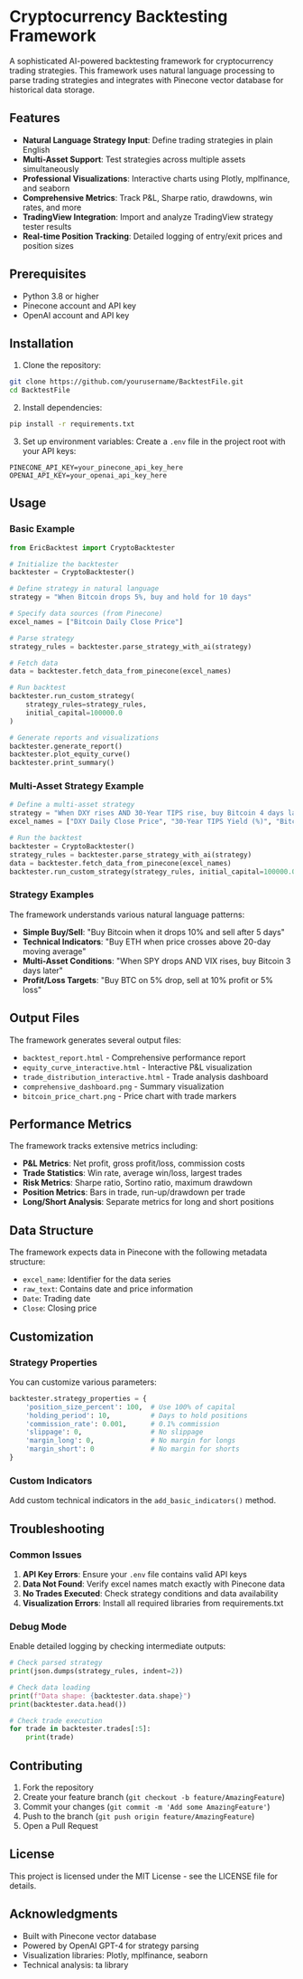 # Cryptocurrency Backtesting Framework

A sophisticated AI-powered backtesting framework for cryptocurrency trading strategies. This framework uses natural language processing to parse trading strategies and integrates with Pinecone vector database for historical data storage.

## Features

- **Natural Language Strategy Input**: Define trading strategies in plain English
- **Multi-Asset Support**: Test strategies across multiple assets simultaneously
- **Professional Visualizations**: Interactive charts using Plotly, mplfinance, and seaborn
- **Comprehensive Metrics**: Track P&L, Sharpe ratio, drawdowns, win rates, and more
- **TradingView Integration**: Import and analyze TradingView strategy tester results
- **Real-time Position Tracking**: Detailed logging of entry/exit prices and position sizes

## Prerequisites

- Python 3.8 or higher
- Pinecone account and API key
- OpenAI account and API key

## Installation

1. Clone the repository:
```bash
git clone https://github.com/yourusername/BacktestFile.git
cd BacktestFile
```

2. Install dependencies:
```bash
pip install -r requirements.txt
```

3. Set up environment variables:
Create a `.env` file in the project root with your API keys:
```
PINECONE_API_KEY=your_pinecone_api_key_here
OPENAI_API_KEY=your_openai_api_key_here
```

## Usage

### Basic Example

```python
from EricBacktest import CryptoBacktester

# Initialize the backtester
backtester = CryptoBacktester()

# Define strategy in natural language
strategy = "When Bitcoin drops 5%, buy and hold for 10 days"

# Specify data sources (from Pinecone)
excel_names = ["Bitcoin Daily Close Price"]

# Parse strategy
strategy_rules = backtester.parse_strategy_with_ai(strategy)

# Fetch data
data = backtester.fetch_data_from_pinecone(excel_names)

# Run backtest
backtester.run_custom_strategy(
    strategy_rules=strategy_rules,
    initial_capital=100000.0
)

# Generate reports and visualizations
backtester.generate_report()
backtester.plot_equity_curve()
backtester.print_summary()
```

### Multi-Asset Strategy Example

```python
# Define a multi-asset strategy
strategy = "When DXY rises AND 30-Year TIPS rise, buy Bitcoin 4 days later"
excel_names = ["DXY Daily Close Price", "30-Year TIPS Yield (%)", "Bitcoin Daily Close Price"]

# Run the backtest
backtester = CryptoBacktester()
strategy_rules = backtester.parse_strategy_with_ai(strategy)
data = backtester.fetch_data_from_pinecone(excel_names)
backtester.run_custom_strategy(strategy_rules, initial_capital=100000.0)
```

### Strategy Examples

The framework understands various natural language patterns:

- **Simple Buy/Sell**: "Buy Bitcoin when it drops 10% and sell after 5 days"
- **Technical Indicators**: "Buy ETH when price crosses above 20-day moving average"
- **Multi-Asset Conditions**: "When SPY drops AND VIX rises, buy Bitcoin 3 days later"
- **Profit/Loss Targets**: "Buy BTC on 5% drop, sell at 10% profit or 5% loss"

## Output Files

The framework generates several output files:

- `backtest_report.html` - Comprehensive performance report
- `equity_curve_interactive.html` - Interactive P&L visualization
- `trade_distribution_interactive.html` - Trade analysis dashboard
- `comprehensive_dashboard.png` - Summary visualization
- `bitcoin_price_chart.png` - Price chart with trade markers

## Performance Metrics

The framework tracks extensive metrics including:

- **P&L Metrics**: Net profit, gross profit/loss, commission costs
- **Trade Statistics**: Win rate, average win/loss, largest trades
- **Risk Metrics**: Sharpe ratio, Sortino ratio, maximum drawdown
- **Position Metrics**: Bars in trade, run-up/drawdown per trade
- **Long/Short Analysis**: Separate metrics for long and short positions

## Data Structure

The framework expects data in Pinecone with the following metadata structure:
- `excel_name`: Identifier for the data series
- `raw_text`: Contains date and price information
- `Date`: Trading date
- `Close`: Closing price

## Customization

### Strategy Properties

You can customize various parameters:

```python
backtester.strategy_properties = {
    'position_size_percent': 100,  # Use 100% of capital
    'holding_period': 10,          # Days to hold positions
    'commission_rate': 0.001,      # 0.1% commission
    'slippage': 0,                 # No slippage
    'margin_long': 0,              # No margin for longs
    'margin_short': 0              # No margin for shorts
}
```

### Custom Indicators

Add custom technical indicators in the `add_basic_indicators()` method.

## Troubleshooting

### Common Issues

1. **API Key Errors**: Ensure your `.env` file contains valid API keys
2. **Data Not Found**: Verify excel names match exactly with Pinecone data
3. **No Trades Executed**: Check strategy conditions and data availability
4. **Visualization Errors**: Install all required libraries from requirements.txt

### Debug Mode

Enable detailed logging by checking intermediate outputs:

```python
# Check parsed strategy
print(json.dumps(strategy_rules, indent=2))

# Check data loading
print(f"Data shape: {backtester.data.shape}")
print(backtester.data.head())

# Check trade execution
for trade in backtester.trades[:5]:
    print(trade)
```

## Contributing

1. Fork the repository
2. Create your feature branch (`git checkout -b feature/AmazingFeature`)
3. Commit your changes (`git commit -m 'Add some AmazingFeature'`)
4. Push to the branch (`git push origin feature/AmazingFeature`)
5. Open a Pull Request

## License

This project is licensed under the MIT License - see the LICENSE file for details.

## Acknowledgments

- Built with Pinecone vector database
- Powered by OpenAI GPT-4 for strategy parsing
- Visualization libraries: Plotly, mplfinance, seaborn
- Technical analysis: ta library